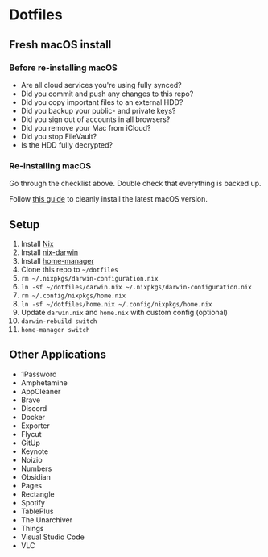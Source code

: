 # Dotfiles

## Fresh macOS install

### Before re-installing macOS

- Are all cloud services you're using fully synced?
- Did you commit and push any changes to this repo?
- Did you copy important files to an external HDD?
- Did you backup your public- and private keys?
- Did you sign out of accounts in all browsers?
- Did you remove your Mac from iCloud?
- Did you stop FileVault?
- Is the HDD fully decrypted?

### Re-installing macOS

Go through the checklist above. Double check that everything is backed up.

Follow [this guide](https://www.imore.com/how-do-clean-install-macos) to cleanly install the latest macOS version.

## Setup

1. Install [Nix](https://nixos.org/guides/install-nix.html)
2. Install [nix-darwin](https://github.com/LnL7/nix-darwin)
3. Install [home-manager](https://github.com/nix-community/home-manager)
4. Clone this repo to `~/dotfiles`
5. `rm ~/.nixpkgs/darwin-configuration.nix`
6. `ln -sf ~/dotfiles/darwin.nix ~/.nixpkgs/darwin-configuration.nix`
7. `rm ~/.config/nixpkgs/home.nix`
8. `ln -sf ~/dotfiles/home.nix ~/.config/nixpkgs/home.nix`
9. Update `darwin.nix` and `home.nix` with custom config (optional)
10. `darwin-rebuild switch`
11. `home-manager switch`

## Other Applications

- 1Password
- Amphetamine
- AppCleaner
- Brave
- Discord
- Docker
- Exporter
- Flycut
- GitUp
- Keynote
- Noizio
- Numbers
- Obsidian
- Pages
- Rectangle
- Spotify
- TablePlus
- The Unarchiver
- Things
- Visual Studio Code
- VLC
